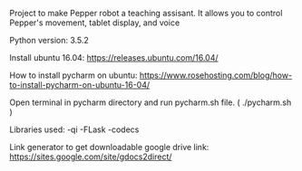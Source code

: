 Project to make Pepper robot a teaching assisant. It allows you to control Pepper's movement, tablet display, and voice

Python version: 3.5.2

Install ubuntu 16.04:
https://releases.ubuntu.com/16.04/

How to install pycharm on ubuntu:
https://www.rosehosting.com/blog/how-to-install-pycharm-on-ubuntu-16-04/

Open terminal in pycharm directory and run pycharm.sh file. ( ./pycharm.sh ) 

Libraries used:
-qi
-FLask
-codecs

Link generator to get downloadable google drive link:
https://sites.google.com/site/gdocs2direct/

